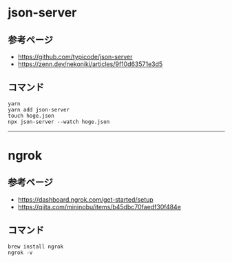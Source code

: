 # json-server

## 参考ページ

- https://github.com/typicode/json-server
- https://zenn.dev/nekoniki/articles/9f10d63571e3d5

## コマンド

```
yarn
yarn add json-server
touch hoge.json
npx json-server --watch hoge.json
```

---

# ngrok

## 参考ページ

- https://dashboard.ngrok.com/get-started/setup
- https://qiita.com/mininobu/items/b45dbc70faedf30f484e

## コマンド

```
brew install ngrok
ngrok -v
```

